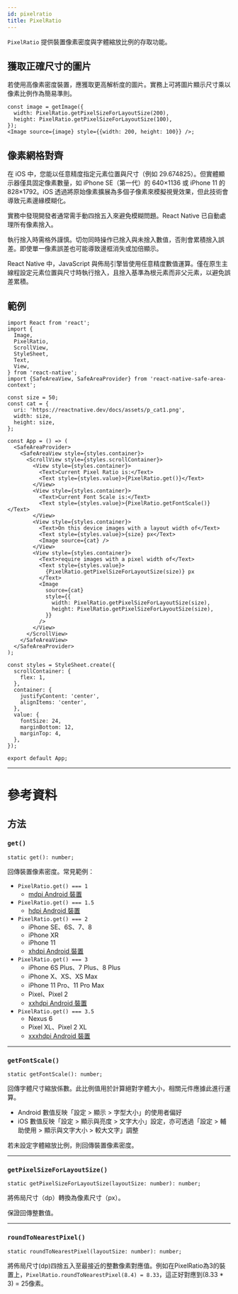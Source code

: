 ```yaml
---
id: pixelratio
title: PixelRatio
---
```


`PixelRatio` 提供裝置像素密度與字體縮放比例的存取功能。

## 獲取正確尺寸的圖片

若使用高像素密度裝置，應獲取更高解析度的圖片。實務上可將圖片顯示尺寸乘以像素比例作為簡易準則。

```tsx
const image = getImage({
  width: PixelRatio.getPixelSizeForLayoutSize(200),
  height: PixelRatio.getPixelSizeForLayoutSize(100),
});
<Image source={image} style={{width: 200, height: 100}} />;
```

## 像素網格對齊

在 iOS 中，您能以任意精度指定元素位置與尺寸（例如 29.674825）。但實體顯示器僅具固定像素數量，如 iPhone SE（第一代）的 640×1136 或 iPhone 11 的 828×1792。iOS 透過將原始像素擴展為多個子像素來模擬視覺效果，但此技術會導致元素邊緣模糊化。

實務中發現開發者通常需手動四捨五入來避免模糊問題。React Native 已自動處理所有像素捨入。

執行捨入時需格外謹慎。切勿同時操作已捨入與未捨入數值，否則會累積捨入誤差。即使單一像素誤差也可能導致邊框消失或加倍顯示。

React Native 中，JavaScript 與佈局引擎皆使用任意精度數值運算。僅在原生主線程設定元素位置與尺寸時執行捨入，且捨入基準為根元素而非父元素，以避免誤差累積。

## 範例

```SnackPlayer name=PixelRatio%20Example
import React from 'react';
import {
  Image,
  PixelRatio,
  ScrollView,
  StyleSheet,
  Text,
  View,
} from 'react-native';
import {SafeAreaView, SafeAreaProvider} from 'react-native-safe-area-context';

const size = 50;
const cat = {
  uri: 'https://reactnative.dev/docs/assets/p_cat1.png',
  width: size,
  height: size,
};

const App = () => (
  <SafeAreaProvider>
    <SafeAreaView style={styles.container}>
      <ScrollView style={styles.scrollContainer}>
        <View style={styles.container}>
          <Text>Current Pixel Ratio is:</Text>
          <Text style={styles.value}>{PixelRatio.get()}</Text>
        </View>
        <View style={styles.container}>
          <Text>Current Font Scale is:</Text>
          <Text style={styles.value}>{PixelRatio.getFontScale()}</Text>
        </View>
        <View style={styles.container}>
          <Text>On this device images with a layout width of</Text>
          <Text style={styles.value}>{size} px</Text>
          <Image source={cat} />
        </View>
        <View style={styles.container}>
          <Text>require images with a pixel width of</Text>
          <Text style={styles.value}>
            {PixelRatio.getPixelSizeForLayoutSize(size)} px
          </Text>
          <Image
            source={cat}
            style={{
              width: PixelRatio.getPixelSizeForLayoutSize(size),
              height: PixelRatio.getPixelSizeForLayoutSize(size),
            }}
          />
        </View>
      </ScrollView>
    </SafeAreaView>
  </SafeAreaProvider>
);

const styles = StyleSheet.create({
  scrollContainer: {
    flex: 1,
  },
  container: {
    justifyContent: 'center',
    alignItems: 'center',
  },
  value: {
    fontSize: 24,
    marginBottom: 12,
    marginTop: 4,
  },
});

export default App;
```

---

# 參考資料

## 方法

### `get()`

```tsx
static get(): number;
```

回傳裝置像素密度。常見範例：

- `PixelRatio.get() === 1`
  - [mdpi Android 裝置](https://material.io/tools/devices/)
- `PixelRatio.get() === 1.5`
  - [hdpi Android 裝置](https://material.io/tools/devices/)
- `PixelRatio.get() === 2`
  - iPhone SE、6S、7、8
  - iPhone XR
  - iPhone 11
  - [xhdpi Android 裝置](https://material.io/tools/devices/)
- `PixelRatio.get() === 3`
  - iPhone 6S Plus、7 Plus、8 Plus
  - iPhone X、XS、XS Max
  - iPhone 11 Pro、11 Pro Max
  - Pixel、Pixel 2
  - [xxhdpi Android 裝置](https://material.io/tools/devices/)
- `PixelRatio.get() === 3.5`
  - Nexus 6
  - Pixel XL、Pixel 2 XL
  - [xxxhdpi Android 裝置](https://material.io/tools/devices/)

---

### `getFontScale()`

```tsx
static getFontScale(): number;
```

回傳字體尺寸縮放係數。此比例值用於計算絕對字體大小，相關元件應據此進行運算。

- Android 數值反映「設定 > 顯示 > 字型大小」的使用者偏好
- iOS 數值反映「設定 > 顯示與亮度 > 文字大小」設定，亦可透過「設定 > 輔助使用 > 顯示與文字大小 > 較大文字」調整

若未設定字體縮放比例，則回傳裝置像素密度。

---

### `getPixelSizeForLayoutSize()`

```tsx
static getPixelSizeForLayoutSize(layoutSize: number): number;
```

將佈局尺寸（dp）轉換為像素尺寸（px）。

保證回傳整數值。

---

### `roundToNearestPixel()`

```tsx
static roundToNearestPixel(layoutSize: number): number;
```

將佈局尺寸(dp)四捨五入至最接近的整數像素對應值。例如在PixelRatio為3的裝置上，`PixelRatio.roundToNearestPixel(8.4) = 8.33`，這正好對應到(8.33 * 3) = 25像素。